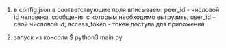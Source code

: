 1) в config.json в соответствующие поля вписываем:
  peer_id - числовой id человека, сообщения с которым необходимо выгрузить;
  user_id - свой числовой id;
  access_token - токен доступа для приложения.
  
 2) запуск из консоли
 $ python3 main.py
